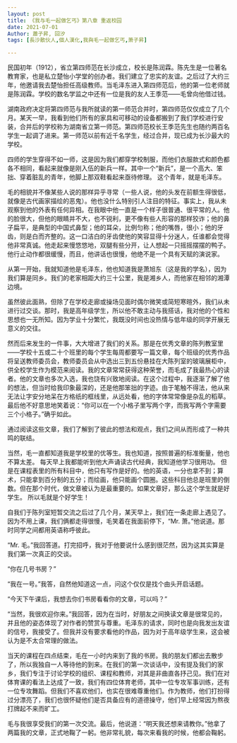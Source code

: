 ```yaml
---
layout: post
title: 《我与毛一起做乞丐》第八章 重返校园
date: 2021-07-01
Author: 蕭子昇, 回汐
tags: [長沙散伙人,個人漢化,我與毛一起做乞丐,萧子昇]

---
```

民国初年（1912），省立第四师范在长沙成立，校长是陈润霖。陈先生是一位著名教育家，也是私立楚怡小学堂的创办者。我们建立了忠实的友谊。之后过了大约三年，他邀请我去楚怡担任高级教师。当毛泽东进入第四师范后，他的第一位老师就是陈润霖。学校的数名学监之中还有一位是我的友人王季范——毛曾向他借过钱。

湖南政府决定将第四师范与我所就读的第一师范合并时，第四师范仅仅成立了几个月。某天一早，我看到他们所有的家具和可移动的设备都搬到了我们学校进行安装，合并后的学校称为湖南省立第一师范。第四师范校长王季范先生也随约两百名学生一起调了进来。第一师范以前有近千名学生，经过合并，现已成为长沙最大的学校。

四师的学生穿得不如一师，这是因为我们都穿学校制服，而他们衣服款式和颜色都各不相同，看起来就像是刚入伍的新兵一样。其中一个“新兵”，是一个高大、笨拙、穿着脏乱的青年，他脚上那双鞋看起来亟待修理。 这个青年，就是毛泽东。

毛的相貌并不像某些人说的那样异乎寻常（一些人说，他的头发在前额生得很低，就像是古代画家描绘的恶鬼）。他也没什么特别引人注目的特征。事实上，我从未观察到他的外表有任何异相。在我眼中他一直是一个样子很普通、很平常的人。他的脸很大，但他的眼睛并不大，也不锐利，更不像有些人形容的那样狡诈；他的鼻子扁平，是典型的中国式鼻型；他的耳朵，比例匀称；他的嘴唇，很小；他的牙齿，则是白而齐整的。这一口洁白的牙齿使他的笑容显得十分迷人，任谁都会觉得他非常真诚。他走起来慢悠悠地，双腿有些分开，让人想起一只摇摇摆摆的鸭子。他行止动作都很缓慢，而且，他讲话也很慢，他绝不是一个具有天赋的演说家。

从第一开始，我就知道他是毛泽东，他也知道我是萧旭东（这是我的学名），因为我们算是同乡。我们的老家相距大约三十公里，我是湘乡人，而他家在相邻的湘潭边境。

虽然彼此面熟，但除了在学校走廊或操场见面时偶尔微笑或简短寒暄外，我们从未进行过交谈。那时，我是高年级学生，所以他不敢主动与我搭话，我对他的个性和思想也一无所知。因为学业十分繁忙，我既没时间也没热情与低年级的同学开展无意义的交往。

然而后来发生的一件事，大大增进了我们的关系。那是在优秀文章的陈列教室里——学校十五或二十个班里的每个学生每周都要写一篇文章，每个班级的优秀作品将呈送教师委员会，教师委员会从中选出三到五份悬挂在大陈列室的玻璃展柜中，供全校学生作为模范来阅读。我的文章常常获得这种荣誉，而毛成了我最热心的读者。他的文章也多次入选，我也饶有兴致地阅读。在这个过程中，我逐渐了解了他的想法，但当时给我印象最深的，还是他那笨拙的字迹。由于笔触不得法，他从来无法让字安分地呆在方格纸的框线里，从远处看，他的字体常常像是杂乱的稻草。最后他不好意思地笑着说：“你可以在一个小格子里写两个字，而我写两个字需要三个小格子。”确乎如此。

通过阅读这些文章，我们了解到了彼此的想法和观点，我们之间从而形成了一种共鸣的联结。

当然，毛一直都知道我是学校里的优等生。我也知道，按照普遍的标准衡量，他也不算太差。 每天早上我都能听到他大声诵读古代经典，我知道他学习很用功。 但是在课程表里的所有科目中，他只有写作是好的。他的英语，一分也拿不到；算术，只能拿到百分制的五分；而绘画，他只能画个圆圈。这些科目他总是班里的倒数。但在那个时代，做文章被认为是最重要的。如果文章好，那么这个学生就是好学生。 所以毛就是个好学生！

自我们于陈列室短暂交流之后过了几个月，某天早上，我们在一条走廊上遇见了。因为不用上课，我们俩都走得很慢，毛笑着在我面前停下，“Mr. 萧。”他说道。那时同学之间都用英语称呼彼此。

“Mr. 毛。”我回答道。打完招呼，我对于他要说什么感到很茫然，因为这其实算是我们第一次真正的交谈。

“你在几号书房？”

“我在一号。”我答，自然他知道这一点，问这个仅仅是找个由头开启话题。

“今天下午课后，我想去你们书房看看你的文章，可以吗？”

“当然，我很欢迎你来。”我回答，因为在当时，好朋友之间换读文章是很常见的，并且他的姿态体现了对作者的赞赏与尊重。毛泽东的请求，同时也是向我发出友谊的信号，我接受了。但我并没有要求看他的作品，因为对于高年级学生来，这会被认为是不太合常理的做法。

当天的课程在四点结束，毛在一小时内来到了我的书房。我的朋友们都出去散步了，所以我独自一人等待他的到来。在我们的第一次谈话中，没有提及我们的家乡，我们专注于讨论学校的组织、课程和教师，对其是非曲直各抒己见。我们在对体育课的看法上达成了一致，我们有四位体育老师，其中一位专攻军事训练，还有一位专攻舞蹈。但我们不喜欢他们，也实在很难尊重他们。作为教师，他们打扮得过分漂亮了，我们也很怀疑他们是否具备应有的道德操守，他们早上经常因为熬夜打牌起不来而旷工。

毛与我很享受我们的第一次交流。最后，他说道：“明天我还想来请教你。”他拿了两篇我的文章，正式地鞠了一躬。他非常礼貌，每次来看我的时候，他都会鞠躬。
